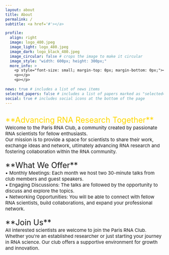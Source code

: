 ```yaml
---
layout: about
title: About
permalink: /
subtitle: <a href='#'></a>

profile:
  align: right
  image: logo_480.jpeg
  image_light: logo_480.jpeg
  image_dark: logo_black_480.jpeg
  image_circular: false # crops the image to make it circular
  image_style: "width: 600px; height: 300px;"
  more_info: >
    <p style="font-size: small; margin-top: 0px; margin-bottom: 0px;"></p>
    <p></p>
    <p></p>
 
news: true # includes a list of news items
selected_papers: false # includes a list of papers marked as "selected={true}"
social: true # includes social icons at the bottom of the page
---
```

<br>
<span style="font-size: 25px; color: gold;">
**Advancing RNA Research Together** <br>
</span>
<span style="font-size: 15px;">
Welcome to the Paris RNA Club, a community created by passionate RNA scientists for fellow enthusiasts. <br> Our mission is to provide a space for scientists to share their work, exchange ideas and network, ultimately advancing RNA research and fostering collaboration within the RNA community.<br><br>
</span>
<span style="font-size: 25px; color:purple-color;">
**What We Offer**<br>
</span>
<span style="font-size: 15px;">
•	Monthly Meetings: Each month we host two 30-minute talks from club members and guest speakers.<br>
•	Engaging Discussions: The talks are followed by the opportunity to discuss and explore the topics.<br>
•	Networking Opportunities: You will be able to connect with fellow RNA scientists, build collaborations, and expand your professional network.<br><br>
</span>
<span style="font-size: 25px;">
**Join Us** <br> 
</span>
<span style="font-size: 15px;">
All interested scientists are welcome to join the Paris RNA Club. Whether you're an established researcher or just starting your journey in RNA science. Our club offers a supportive environment for growth and innovation.
</span>
<br><br>
